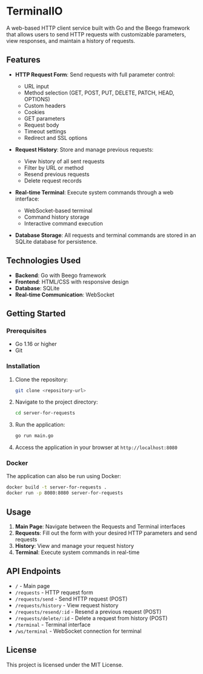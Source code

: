 # TerminalIO

A web-based HTTP client service built with Go and the Beego framework that allows users to send HTTP requests with customizable parameters, view responses, and maintain a history of requests.

## Features

- **HTTP Request Form**: Send requests with full parameter control:
  - URL input
  - Method selection (GET, POST, PUT, DELETE, PATCH, HEAD, OPTIONS)
  - Custom headers
  - Cookies
  - GET parameters
  - Request body
  - Timeout settings
  - Redirect and SSL options

- **Request History**: Store and manage previous requests:
  - View history of all sent requests
  - Filter by URL or method
  - Resend previous requests
  - Delete request records

- **Real-time Terminal**: Execute system commands through a web interface:
  - WebSocket-based terminal
  - Command history storage
  - Interactive command execution

- **Database Storage**: All requests and terminal commands are stored in an SQLite database for persistence.

## Technologies Used

- **Backend**: Go with Beego framework
- **Frontend**: HTML/CSS with responsive design
- **Database**: SQLite
- **Real-time Communication**: WebSocket

## Getting Started

### Prerequisites

- Go 1.16 or higher
- Git

### Installation

1. Clone the repository:
   ```bash
   git clone <repository-url>
   ```

2. Navigate to the project directory:
   ```bash
   cd server-for-requests
   ```

3. Run the application:
   ```bash
   go run main.go
   ```

4. Access the application in your browser at `http://localhost:8080`

### Docker

The application can also be run using Docker:

```bash
docker build -t server-for-requests .
docker run -p 8080:8080 server-for-requests
```

## Usage

1. **Main Page**: Navigate between the Requests and Terminal interfaces
2. **Requests**: Fill out the form with your desired HTTP parameters and send requests
3. **History**: View and manage your request history
4. **Terminal**: Execute system commands in real-time

## API Endpoints

- `/` - Main page
- `/requests` - HTTP request form
- `/requests/send` - Send HTTP request (POST)
- `/requests/history` - View request history
- `/requests/resend/:id` - Resend a previous request (POST)
- `/requests/delete/:id` - Delete a request from history (POST)
- `/terminal` - Terminal interface
- `/ws/terminal` - WebSocket connection for terminal

## License

This project is licensed under the MIT License.